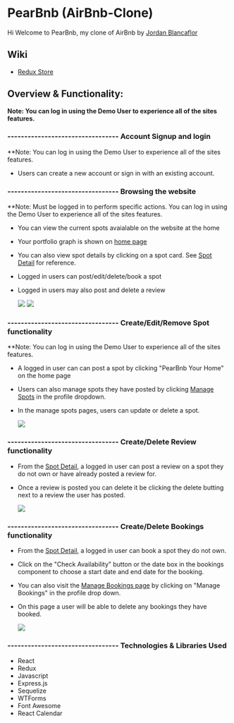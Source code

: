 # PearBnb (AirBnb-Clone)

Hi Welcome to PearBnb, my clone of AirBnb by [Jordan Blancaflor](https://www.linkedin.com/in/jordan-blancaflor-a4577584/)

## Wiki
- [Redux Store](https://github.com/Jblancs/API-Project/wiki/Redux-Store)

## Overview & Functionality:
**Note: You can log in using the Demo User to experience all of the sites features.**

### --------------------------------- Account Signup and login 
**Note: You can log in using the Demo User to experience all of the sites features.
- Users can create a new account or sign in with an existing account.

### --------------------------------- Browsing the website 
**Note: Must be logged in to perform specific actions. You can log in using the Demo User to experience all of the sites features.
  - You can view the current spots avaialable on the website at the home
  - Your portfolio graph is shown on [home page](https://jordan-auth-me.onrender.com/)
  - You can also view spot details by clicking on a spot card. See [Spot Detail](https://jordan-auth-me.onrender.com/spots/1) for reference.
  - Logged in users can post/edit/delete/book a spot 
  - Logged in users may also post and delete a review

    ![](https://media.giphy.com/media/BUsMPMDuppu1Bqrh0U/giphy.gif)
    ![](https://media.giphy.com/media/aMRn856gCSl8tiSqLm/giphy.gif)
    

### --------------------------------- Create/Edit/Remove Spot functionality 
**Note: You can log in using the Demo User to experience all of the sites features.
- A logged in user can can post a spot by clicking "PearBnb Your Home" on the home page
- Users can also manage spots they have posted by clicking [Manage Spots](https://jordan-auth-me.onrender.com/spots/current) in the profile dropdown.
- In the manage spots pages, users can update or delete a spot.

  ![](https://media.giphy.com/media/qNz1oIsdJMES8WwQ5v/giphy.gif)

### --------------------------------- Create/Delete Review functionality 
- From the [Spot Detail](https://jordan-auth-me.onrender.com/spots/1), a logged in user can post a review on a spot they do not own or have already posted a review for.
- Once a review is posted you can delete it be clicking the delete butting next to a review the user has posted.

  ![](https://media.giphy.com/media/884JkgmZ0Uuucb5kqq/giphy.gif)
  
### --------------------------------- Create/Delete Bookings functionality 
- From the [Spot Detail](https://jordan-auth-me.onrender.com/spots/1), a logged in user can book a spot they do not own.
- Click on the "Check Availability" button or the date box in the bookings component to choose a start date and end date for the booking.
- You can also visit the [Manage Bookings page](https://jordan-auth-me.onrender.com/bookings/current) by clicking on "Manage Bookings" in the profile drop down.
- On this page a user will be able to delete any bookings they have booked.

  ![](https://media.giphy.com/media/QhOY8SJBddE6LepX43/giphy.gif)

### --------------------------------- Technologies & Libraries Used 

- React
- Redux
- Javascript
- Express.js
- Sequelize
- WTForms
- Font Awesome
- React Calendar

